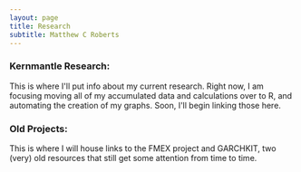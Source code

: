 ```yaml
---
layout: page
title: Research
subtitle: Matthew C Roberts
---
```


### Kernmantle Research:

This is where I'll put info about my current research. Right now, I am focusing moving all of my accumulated data and calculations over to R, and automating the creation of my graphs. Soon, I'll begin linking those here.

### Old Projects:

This is where I will house links to the FMEX project and GARCHKIT, two (very) old resources that still get some attention from time to time.
